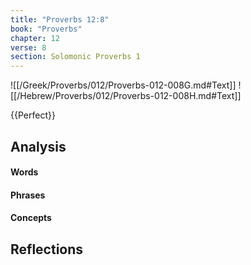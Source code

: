 ```yaml
---
title: "Proverbs 12:8"
book: "Proverbs"
chapter: 12
verse: 8
section: Solomonic Proverbs 1
---
```

![[/Greek/Proverbs/012/Proverbs-012-008G.md#Text]]
![[/Hebrew/Proverbs/012/Proverbs-012-008H.md#Text]]

{{Perfect}}

## Analysis

#### Words

#### Phrases

#### Concepts

## Reflections
